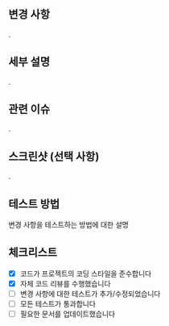 ## 변경 사항
.

## 세부 설명
.

## 관련 이슈
.

## 스크린샷 (선택 사항)
.


## 테스트 방법
변경 사항을 테스트하는 방법에 대한 설명

## 체크리스트
- [x] 코드가 프로젝트의 코딩 스타일을 준수합니다
- [x] 자체 코드 리뷰를 수행했습니다
- [ ] 변경 사항에 대한 테스트가 추가/수정되었습니다
- [ ] 모든 테스트가 통과합니다
- [ ] 필요한 문서를 업데이트했습니다
